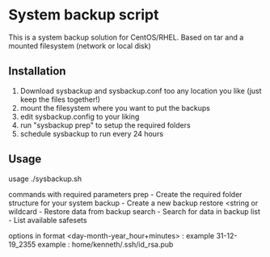 # System backup script

This is a system backup solution for CentOS/RHEL.
Based on tar and a mounted filesystem (network or local disk)

## Installation

 1. Download sysbackup and sysbackup.conf too any location you like (just keep the files together!)
 2. mount the filesystem where you want to put the backups
 3. edit sysbackup.config to your liking
 4. run "sysbackup prep" to setup the required folders
 4. schedule sysbackup to run every 24 hours

## Usage

usage ./sysbackup.sh <command> <date> <string or wildcard>

commands with required parameters
  prep                                  - Create the required folder structure for your system
  backup                                - Create a new backup
  restore <date> <string or wildcard    - Restore data from backup
  search <string or wildcard>           - Search for data in backup
  list                                  - List available safesets

options
  <date> in format <day-month-year_hour+minutes> : example 31-12-19_2355
  <string or wildcard> example : home/kenneth/.ssh/id_rsa.pub
